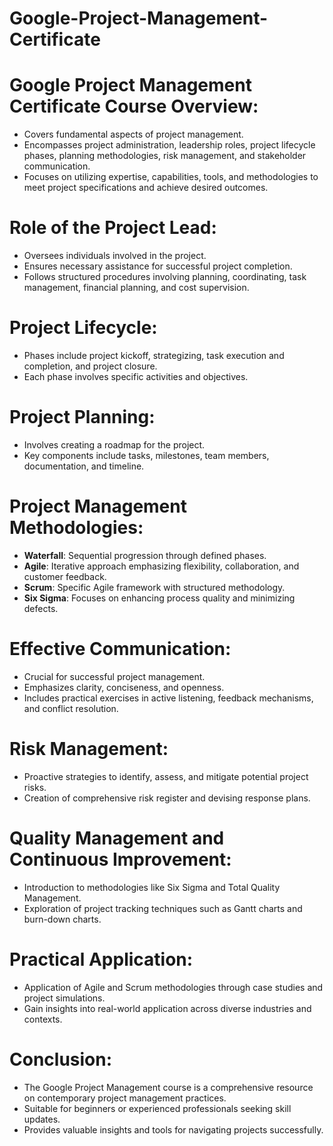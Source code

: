 # Google-Project-Management-Certificate                        
# Google Project Management Certificate Course Overview:
- Covers fundamental aspects of project management.
- Encompasses project administration, leadership roles, project lifecycle phases, planning methodologies, risk management, and stakeholder communication.
- Focuses on utilizing expertise, capabilities, tools, and methodologies to meet project specifications and achieve desired outcomes.
# Role of the Project Lead:
- Oversees individuals involved in the project.
- Ensures necessary assistance for successful project completion.
- Follows structured procedures involving planning, coordinating, task management, financial planning, and cost supervision.
# Project Lifecycle:
- Phases include project kickoff, strategizing, task execution and completion, and project closure.
- Each phase involves specific activities and objectives.
# Project Planning:
- Involves creating a roadmap for the project.
- Key components include tasks, milestones, team members, documentation, and timeline.
# Project Management Methodologies:
- **Waterfall**: Sequential progression through defined phases.
- **Agile**: Iterative approach emphasizing flexibility, collaboration, and customer feedback.
- **Scrum**: Specific Agile framework with structured methodology.
- **Six Sigma**: Focuses on enhancing process quality and minimizing defects.
# Effective Communication:
- Crucial for successful project management.
- Emphasizes clarity, conciseness, and openness.
- Includes practical exercises in active listening, feedback mechanisms, and conflict resolution.
# Risk Management:
- Proactive strategies to identify, assess, and mitigate potential project risks.
- Creation of comprehensive risk register and devising response plans.
# Quality Management and Continuous Improvement:
- Introduction to methodologies like Six Sigma and Total Quality Management.
- Exploration of project tracking techniques such as Gantt charts and burn-down charts.
# Practical Application:
- Application of Agile and Scrum methodologies through case studies and project simulations.
- Gain insights into real-world application across diverse industries and contexts.
# Conclusion:
- The Google Project Management course is a comprehensive resource on contemporary project management practices.
- Suitable for beginners or experienced professionals seeking skill updates.
- Provides valuable insights and tools for navigating projects successfully.

